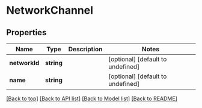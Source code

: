 # NetworkChannel

## Properties

|Name | Type | Description | Notes|
|------------ | ------------- | ------------- | -------------|
|**networkId** | **string** |  | [optional] [default to undefined]|
|**name** | **string** |  | [optional] [default to undefined]|




[[Back to top]](#) [[Back to API list]](../../README.md#documentation-for-api-endpoints) [[Back to Model list]](../../README.md#documentation-for-models) [[Back to README]](../../README.md)
